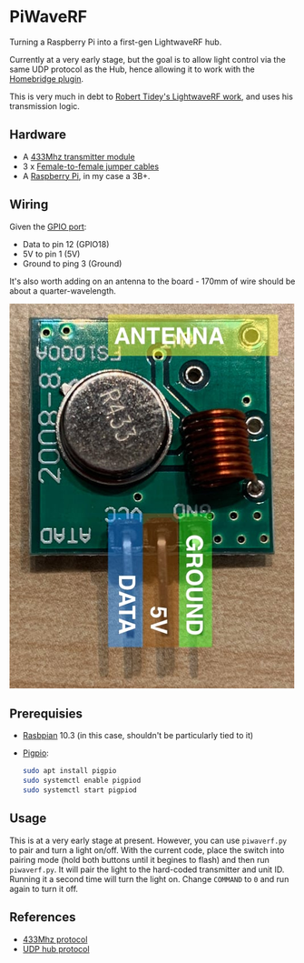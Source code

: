 # PiWaveRF

Turning a Raspberry Pi into a first-gen LightwaveRF hub.

Currently at a very early stage, but the goal is to allow light control via the same UDP protocol as the Hub, hence allowing it to work with the [Homebridge plugin](https://github.com/rooi/homebridge-lightwaverf).

This is very much in debt to [Robert Tidey's LightwaveRF work](https://github.com/roberttidey/LightwaveRF), and uses his transmission logic.

## Hardware

* A [433Mhz transmitter module](https://www.amazon.co.uk/gp/product/B07B9KV8D9/)
* 3 x [Female-to-female jumper cables](https://www.amazon.co.uk/gp/product/B01EV70C78/)
* A [Raspberry Pi](https://www.raspberrypi.org/products/), in my case a 3B+.

## Wiring

Given the [GPIO port](https://www.raspberrypi.org/documentation/usage/gpio/):

* Data to pin 12 (GPIO18)
* 5V to pin 1 (5V)
* Ground to ping 3 (Ground)

It's also worth adding on an antenna to the board - 170mm of wire should be about a quarter-wavelength.

![Transmitter with pins highlighted](docs/transmitter.jpg)

## Prerequisies

* [Rasbpian](https://www.raspberrypi.org/downloads/) 10.3 (in this case, shouldn't be particularly tied to it)
* [Pigpio](http://abyz.me.uk/rpi/pigpio/):

   ```bash
   sudo apt install pigpio
   sudo systemctl enable pigpiod
   sudo systemctl start pigpiod
   ```

## Usage

This is at a very early stage at present. However, you can use `piwaverf.py` to pair and turn a light on/off. With the current code, place the switch into pairing mode (hold both buttons until it begines to flash) and then run `piwaverf.py`. It will pair the light to the hard-coded transmitter and unit ID. Running it a second time will turn the light on. Change `COMMAND` to `0` and run again to turn it off.

## References

* [433Mhz protocol](https://github.com/roberttidey/LightwaveRF/blob/master/LightwaveRF433.pdf)
* [UDP hub protocol](https://github.com/openremote/Documentation/wiki/LightwaveRF)
